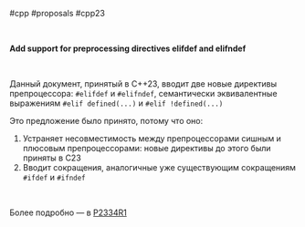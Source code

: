 #cpp #proposals #cpp23

<br/>

**Add support for preprocessing directives elifdef and elifndef**

<br/>

Данный документ, принятый в C++23, вводит две новые директивы препроцессора: `#elifdef` и `#elifndef`, семантически эквивалентные выражениям `#elif defined(...)` и `#elif !defined(...)`

Это предложение было принято, потому что оно:
1. Устраняет несовместимость между препроцессорами сишным и плюсовым препроцессорами: новые директивы до этого были приняты в C23
2. Вводит сокращения, аналогичные уже существующим сокращениям `#ifdef` и `#ifndef`

<br/>

Более подробно — в [P2334R1](https://www.open-std.org/jtc1/sc22/wg21/docs/papers/2021/p2334r1.pdf)